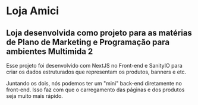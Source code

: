 # Loja Amici

## Loja desenvolvida como projeto para as matérias de Plano de Marketing e Programação para ambientes Multimida 2

Esse projeto foi desenvolvido com NextJS no Front-end e SanityIO para criar os dados estruturados que representam os produtos, banners e etc.

Juntando os dois, nós podemos ter um "mini" back-end diretamente no front-end. Isso faz com que o carregamento das páginas e dos produtos seja muito mais rápido. 
